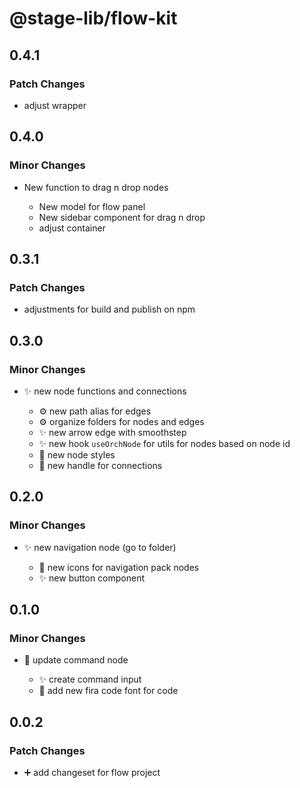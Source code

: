 # @stage-lib/flow-kit

## 0.4.1

### Patch Changes

- adjust wrapper

## 0.4.0

### Minor Changes

- New function to drag n drop nodes

  - New model for flow panel
  - New sidebar component for drag n drop
  - adjust container

## 0.3.1

### Patch Changes

- adjustments for build and publish on npm

## 0.3.0

### Minor Changes

- ✨ new node functions and connections

  - ⚙️ new path alias for edges
  - ⚙️ organize folders for nodes and edges
  - ✨ new arrow edge with smoothstep
  - ✨ new hook `useOrchNode` for utils for nodes based on node id
  - 💄 new node styles
  - 🎨 new handle for connections

## 0.2.0

### Minor Changes

- ✨ new navigation node (go to folder)

  - 🍱 new icons for navigation pack nodes
  - ✨ new button component

## 0.1.0

### Minor Changes

- 🎨 update command node

  - ✨ create command input
  - 🍱 add new fira code font for code

## 0.0.2

### Patch Changes

- ➕ add changeset for flow project
